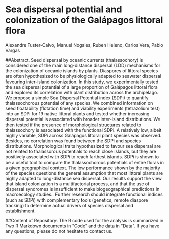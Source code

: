 # Sea dispersal potential and colonization of the Galápagos littoral flora
Alexandre Fuster-Calvo, Manuel Nogales, Ruben Heleno, Carlos Vera, Pablo Vargas 

##Abstract. 
Seed dispersal by oceanic currents (thalassochory) is considered one of the main long-distance dispersal (LDD) mechanisms for the colonization of oceanic islands by plants. Diaspores of littoral species are often hypothesized to be physiologically adapted to seawater dispersal favouring inter-island colonization. In this study, we experimentally tested the sea dispersal potential  of a large proportion of Galápagos littoral flora and explored its correlation with plant distribution across the archipelago. We propose a simple Sea Dispersal Potential index (SDPi) to quantify thalassochorous potential  of any species. 
We combined information on seed floatability (flotation time) and viability experiments (tetrazolium test) into an SDPi for 19 native littoral plants and tested whether increasing dispersal potential is associated with broader inter-island distributions. We then tested if the presence of morphological structures related to thalassochory is associated with the functional SDPi.
A relatively low, albeit highly variable, SDPi across Galápagos littoral plant species was observed. Besides, no correlation was found between the SDPi and species distributions. Morphological traits hypothesized to favour sea dispersal are not related to thalassorous potentials to reach close islands, but they are positively associated with SDPi to reach farthest islands. 
SDPi is shown  to be a useful tool to compare the thalassochorous potentials of entire floras in a given geographical context. The low performance shown by the majority of the species questions the general assumption that most littoral plants are highly adapted to long-distance sea dispersal. Our results support the view that island colonization is a multifactorial process, and that the use of dispersal syndromes is insufficient to make biogeographical predictions in macroecology studies.. Further research should integrate functional indices (such as SDPi) with complementary tools (genetics, remote diaspore tracking) to determine actual drivers of species dispersal and establishment.


##Content of Repository. The R code used for the analysis is summarized in Two R Markdown documents in "Code" and the data in "Data". If you have any questions, please do not hesitate to contact us.

